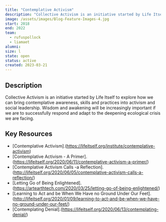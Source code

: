 ```yaml
---
title: "Contemplative Activism"
description: "Collective Activism is an initiative started by Life Itself to explore how we can bring contemplative awareness, skills and practices into activism and social leadership."
image: /assets/images/Blog-Feature-Images-4.jpg
start: 2018
end: 2022
team:
  - rufuspollock
  - liamaet
alumni:
size: l
state: open
status: active
created: 2023-03-21
---
```


## Description

Collective Activism is an initiative started by Life Itself to explore how we can bring contemplative awareness, skills and practices into activism and social leadership. Wisdom and awakening will be increasingly important if we are to successfully respond and adapt to the deepening ecological crisis we are facing.

## Key Resources

-   [Contemplative Activism].(https://lifeitself.org/institute/contemplative-activism)
-   [Contemplative Activism - A Primer].(https://lifeitself.org/2020/06/11/contemplative-activism-a-primer/)
-   [Contemplative Activism Calls -a Reflection].(http://lifeitself.org/2020/06/05/contemplative-activism-calls-a-reflection/)
-   [Letting Go of Being Enlightened].(https://artearthtech.com/2020/03/25/letting-go-of-being-enlightened/)
-   [Learning to Act and be When We Have no Ground Under Our Feet].(http://lifeitself.org/2020/01/09/learning-to-act-and-be-when-we-have-no-ground-under-our-feet/)
-   [Contemplating Denial].(https://lifeitself.org/2020/06/13/contemplating-denial/)
